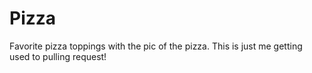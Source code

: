 # Pizza
Favorite pizza toppings with the pic of the pizza.
This is just me getting used to pulling request! 
